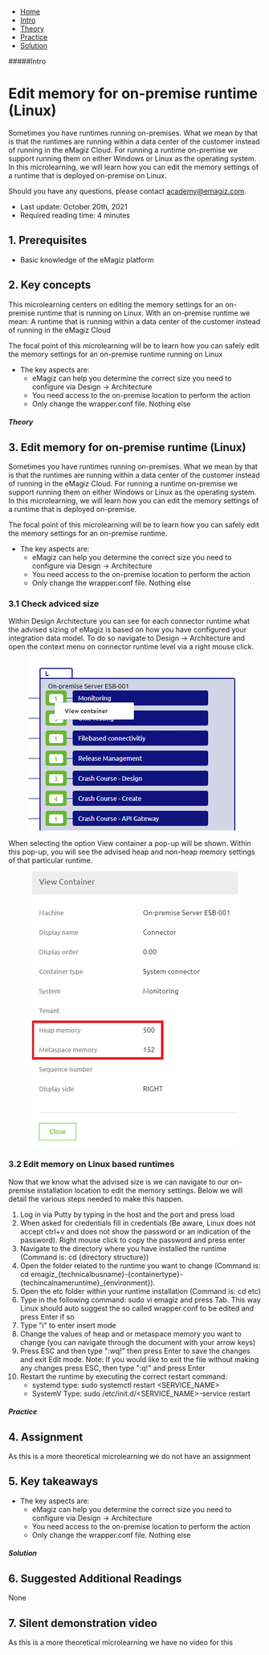 <div class="ez-academy">
    <div class="ez-academy__body">
        <main class="micro-learning">
        <ul class="doc-nav">
            <li class="doc-nav__item"><a href="../../docs/microlearning/advanced-solution-architecture-index" class="doc-nav__link">Home</a></li>
            <li class="doc-nav__item"><a href="#intro" class="doc-nav__link">Intro</a></li>
            <li class="doc-nav__item"><a href="#theory" class="doc-nav__link">Theory</a></li>
            <li class="doc-nav__item"><a href="#practice" class="doc-nav__link">Practice</a></li>
            <li class="doc-nav__item"><a href="#solution" class="doc-nav__link">Solution</a></li>
        </ul>

<div class="doc">
#####Intro

# Edit memory for on-premise runtime (Linux)

Sometimes you have runtimes running on-premises. What we mean by that is that the runtimes are running within a data center of the customer instead of running in the eMagiz Cloud. For running a runtime on-premise we support running them on either Windows or Linux as the operating system. In this microlearning, we will learn how you can edit the memory settings of a runtime that is deployed on-premise on Linux.

Should you have any questions, please contact academy@emagiz.com.

- Last update: October 20th, 2021
- Required reading time: 4 minutes

## 1. Prerequisites
- Basic knowledge of the eMagiz platform

## 2. Key concepts
This microlearning centers on editing the memory settings for an on-premise runtime that is running on Linux.  With an on-premise runtime we mean: A runtime that is running within a data center of the customer instead of running in the eMagiz Cloud

The focal point of this microlearning will be to learn how you can safely edit the memory settings for an on-premise runtime running on Linux

- The key aspects are:
    - eMagiz can help you determine the correct size you need to configure via Design -> Architecture
    - You need access to the on-premise location to perform the action
    - Only change the wrapper.conf file. Nothing else

##### Theory
  
## 3. Edit memory for on-premise runtime (Linux)

Sometimes you have runtimes running on-premises. What we mean by that is that the runtimes are running within a data center of the customer instead of running in the eMagiz Cloud. For running a runtime on-premise we support running them on either Windows or Linux as the operating system. In this microlearning, we will learn how you can edit the memory settings of a runtime that is deployed on-premise.

The focal point of this microlearning will be to learn how you can safely edit the memory settings for an on-premise runtime.

- The key aspects are:
    - eMagiz can help you determine the correct size you need to configure via Design -> Architecture
    - You need access to the on-premise location to perform the action
    - Only change the wrapper.conf file. Nothing else

### 3.1 Check adviced size

Within Design Architecture you can see for each connector runtime what the advised sizing of eMagiz is based on how you have configured your integration data model. To do so navigate to Design -> Architecture and open the context menu on connector runtime level via a right mouse click.

<p align="center"><img src="../../img/microlearning/intermediate-solution-architecture-edit-memory-on-premise-runtime-windows--context-menu-view.png"></p>

When selecting the option View container a pop-up will be shown. Within this pop-up, you will see the advised heap and non-heap memory settings of that particular runtime.

<p align="center"><img src="../../img/microlearning/intermediate-solution-architecture-edit-memory-on-premise-runtime-windows--pop-up-details.png"></p>

### 3.2 Edit memory on Linux based runtimes

Now that we know what the advised size is we can navigate to our on-premise installation location to edit the memory settings. Below we will detail the various steps needed to make this happen.

1.	Log in via Putty  by typing in the host and the port and press load
2.	When asked for credentials fill in credentials (Be aware, Linux does not accept ctrl+v and does not show the password or an indication of the password). Right mouse click to copy the password and press enter 
3.	Navigate to the directory where you have installed the runtime (Command is: cd {directory structure})
4.	Open the folder related to the runtime you want to change (Command is: cd emagiz_{technicalbusname}-{containertype}-{techincalnameruntime}_{environment}).
5.	Open the etc folder within your runtime installation (Command is: cd etc)
6.	Type in the following command: sudo vi emagiz and press Tab. This way Linux should auto suggest the so called wrapper.conf to be edited and press Enter if so
7.	Type "i" to enter insert mode
8.	Change the values of heap and or metaspace memory you want to change (you can navigate through the document with your arrow keys)
9.	Press ESC and then type ":wq!" then press Enter to save the changes and exit Edit mode. Note: If you would like to exit the file without making any changes press ESC, then type ":q!" and press Enter
10. Restart the runtime by executing the correct restart command:
	-	systemd type: sudo systemctl restart <SERVICE_NAME>
	-	SystemV Type: sudo /etc/init.d/<SERVICE_NAME>-service restart


##### Practice

## 4. Assignment

As this is a more theoretical microlearning we do not have an assignment

## 5. Key takeaways

- The key aspects are:
    - eMagiz can help you determine the correct size you need to configure via Design -> Architecture
    - You need access to the on-premise location to perform the action
    - Only change the wrapper.conf file. Nothing else

##### Solution

## 6. Suggested Additional Readings

None

## 7. Silent demonstration video

As this is a more theoretical microlearning we have no video for this

</div>
</main>
</div>
</div>